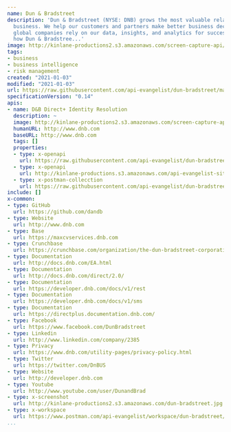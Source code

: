 ```yaml
---
name: Dun & Bradstreet
description: 'Dun & Bradstreet (NYSE: DNB) grows the most valuable relationships in
  business. We help our customers and partners make better business decisions. Many
  global companies rely on our data, insights, and analytics for success. Find out
  how Dun & Bradstree...'
image: http://kinlane-productions2.s3.amazonaws.com/screen-capture-api/174-dun-&-bradstreet.jpg
tags:
- business
- business intelligence
- risk management
created: "2021-01-03"
modified: "2021-01-03"
url: https://raw.githubusercontent.com/api-evangelist/dun-bradstreet/master/apis.json
specificationVersion: "0.14"
apis:
- name: D&B Direct+ Identity Resolution
  description: ~
  image: http://kinlane-productions2.s3.amazonaws.com/screen-capture-api/174-dun-&-bradstreet.jpg
  humanURL: http://www.dnb.com
  baseURL: http://www.dnb.com
  tags: []
  properties:
  - type: x-openapi
    url: https://raw.githubusercontent.com/api-evangelist/dun-bradstreet/master/db-direct-identity-resolution-openapi.json
  - type: x-openapi
    url: http://kinlane-productions.s3.amazonaws.com/api-evangelist-site/company/openapis/db-direct-identity-resolution.json
  - type: x-postman-collecction
    url: https://raw.githubusercontent.com/api-evangelist/dun-bradstreet/master/db-direct-identity-resolution-postman-collection.json
include: []
x-common:
- type: GitHub
  url: https://github.com/dandb
- type: Website
  url: http://www.dnb.com
- type: Base
  url: https://maxcvservices.dnb.com
- type: Crunchbase
  url: https://crunchbase.com/organization/the-dun-bradstreet-corporation
- type: Documentation
  url: http://docs.dnb.com/EA.html
- type: Documentation
  url: http://docs.dnb.com/direct/2.0/
- type: Documentation
  url: https://developer.dnb.com/docs/v1/rest
- type: Documentation
  url: https://developer.dnb.com/docs/v1/sms
- type: Documentation
  url: https://directplus.documentation.dnb.com/
- type: Facebook
  url: https://www.facebook.com/DunBradstreet
- type: Linkedin
  url: http://www.linkedin.com/company/2385
- type: Privacy
  url: https://www.dnb.com/utility-pages/privacy-policy.html
- type: Twitter
  url: https://twitter.com/DnBUS
- type: Website
  url: http://developer.dnb.com
- type: Youtube
  url: http://www.youtube.com/user/DunandBrad
- type: x-screenshot
  url: http://kinlane-productions2.s3.amazonaws.com/dun-bradstreet.jpg
- type: x-workspace
  url: https://www.postman.com/api-evangelist/workspace/dun-bradstreet/overview
...
```

